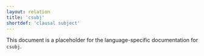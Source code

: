 ```yaml
---
layout: relation
title: 'csubj'
shortdef: 'clausal subject'
---
```


This document is a placeholder for the language-specific documentation
for `csubj`.
